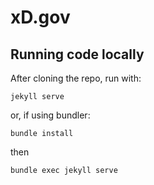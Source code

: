 # xD.gov

## Running code locally

After cloning the repo, run with:

```
jekyll serve
```

or, if using bundler:

```
bundle install
```

then

```
bundle exec jekyll serve
```
